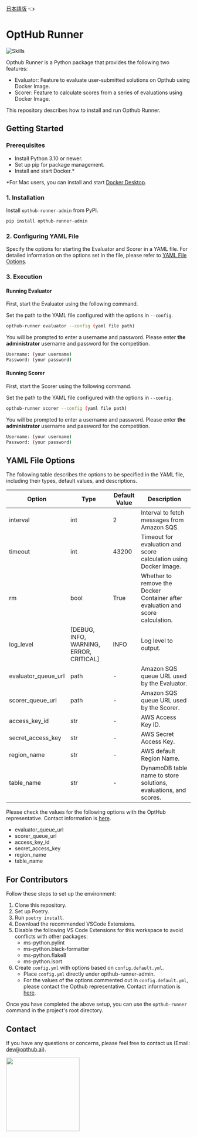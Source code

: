 [日本語版](https://github.com/opthub-org/opthub-runner-admin/blob/main/README_ja.md) 👈

# OptHub Runner

![Skills](https://skillicons.dev/icons?i=py,aws,graphql,docker,vscode,github)

Opthub Runner is a Python package that provides the following two features:

- Evaluator: Feature to evaluate user-submitted solutions on Opthub using Docker Image.
- Scorer: Feature to calculate scores from a series of evaluations using Docker Image.

This repository describes how to install and run Opthub Runner.

## Getting Started
### Prerequisites
- Install Python 3.10 or newer.
- Set up pip for package management.
- Install and start Docker.*

\*For Mac users, you can install and start [Docker Desktop](https://docs.docker.com/desktop/install/mac-install/).

### 1. Installation

Install `opthub-runner-admin` from PyPI.
```bash
pip install opthub-runner-admin
```

### 2. Configuring YAML File
Specify the options for starting the Evaluator and Scorer in a YAML file. For detailed information on the options set in the file, please refer to [YAML File Options](#YAMLFileOptions).

### 3. Execution
#### Running Evaluator

First, start the Evaluator using the following command.

Set the path to the YAML file configured with the options in `--config`.


```bash
opthub-runner evaluator --config (yaml file path)
```

You will be prompted to enter a username and password. Please enter **the administrator** username and password for the competition.

```bash
Username: (your username)
Password: (your password)
```

#### Running Scorer
First, start the Scorer using the following command.

Set the path to the YAML file configured with the options in `--config`.

```bash
opthub-runner scorer --config (yaml file path)
```

You will be prompted to enter a username and password. Please enter **the administrator** username and password for the competition.
```bash
Username: (your username)
Password: (your password)
```

## YAML File Options <a id="YAMLFileOptions"></a>
The following table describes the options to be specified in the YAML file, including their types, default values, and descriptions.

| Option | Type | Default Value | Description |
| ------ | ---- | ------------- | ----------- |
| interval | int | 2 | Interval to fetch messages from Amazon SQS. |
| timeout | int | 43200 | Timeout for evaluation and score calculation using Docker Image. |
| rm | bool | True | Whether to remove the Docker Container after evaluation and score calculation. |
| log_level | [DEBUG, INFO, WARNING, ERROR, CRITICAL] | INFO | Log level to output. |
| evaluator_queue_url | path | - | Amazon SQS queue URL used by the Evaluator. |
| scorer_queue_url | path | - | Amazon SQS queue URL used by the Scorer. |
| access_key_id | str | - | AWS Access Key ID. |
| secret_access_key | str | - | AWS Secret Access Key. |
| region_name | str | - | AWS default Region Name. |
| table_name | str | - | DynamoDB table name to store solutions, evaluations, and scores. |

Please check the values for the following options with the OptHub representative. Contact information is [here](#Contact).

- evaluator_queue_url
- scorer_queue_url
- access_key_id
- secret_access_key
- region_name
- table_name

## For Contributors

Follow these steps to set up the environment:

1. Clone this repository.
2. Set up Poetry.
3. Run `poetry install`.
4. Download the recommended VSCode Extensions.
5. Disable the following VS Code Extensions for this workspace to avoid conflicts with other packages:
    - ms-python.pylint
    - ms-python.black-formatter
    - ms-python.flake8
    - ms-python.isort
6. Create `config.yml` with options based on `config.default.yml`.
    - Place `config.yml` directly under opthub-runner-admin.
    - For the values of the options commented out in `config.default.yml`, please contact the Opthub representative. Contact information is [here](#Contact).

Once you have completed the above setup, you can use the `opthub-runner` command in the project's root directory.

## Contact <a id="Contact"></a>

If you have any questions or concerns, please feel free to contact us (Email: dev@opthub.ai).

<img src="https://opthub.ai/assets/images/logo.svg" width="200">
